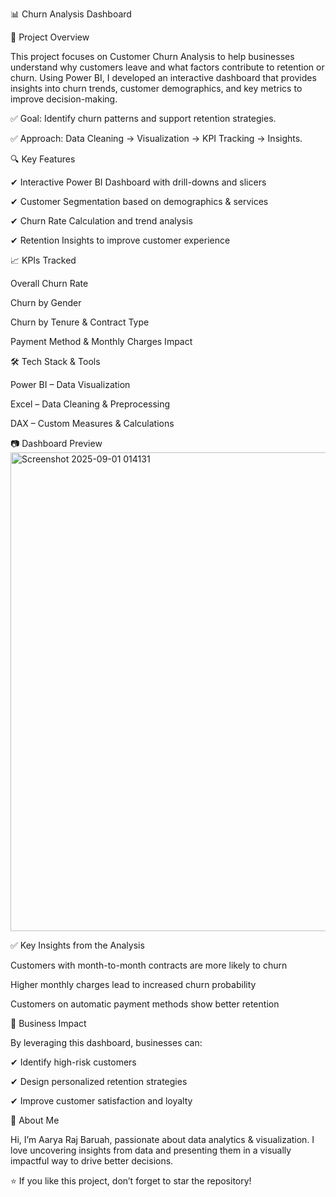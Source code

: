 📊 Churn Analysis Dashboard

🚀 Project Overview

This project focuses on Customer Churn Analysis to help businesses understand why customers leave and what factors contribute to retention or churn. Using Power BI, I developed an interactive dashboard that provides insights into churn trends, customer demographics, and key metrics to improve decision-making.

✅ Goal: Identify churn patterns and support retention strategies.

✅ Approach: Data Cleaning → Visualization → KPI Tracking → Insights.

🔍 Key Features

✔ Interactive Power BI Dashboard with drill-downs and slicers

✔ Customer Segmentation based on demographics & services

✔ Churn Rate Calculation and trend analysis

✔ Retention Insights to improve customer experience

📈 KPIs Tracked

Overall Churn Rate

Churn by Gender

Churn by Tenure & Contract Type

Payment Method & Monthly Charges Impact

🛠 Tech Stack & Tools

Power BI – Data Visualization

Excel – Data Cleaning & Preprocessing

DAX – Custom Measures & Calculations

📷 Dashboard Preview
<img width="1367" height="766" alt="Screenshot 2025-09-01 014131" src="https://github.com/user-attachments/assets/c4e4739a-da20-4981-9a67-044169dbaca2" />



✅ Key Insights from the Analysis

Customers with month-to-month contracts are more likely to churn

Higher monthly charges lead to increased churn probability

Customers on automatic payment methods show better retention

📌 Business Impact

By leveraging this dashboard, businesses can:

✔ Identify high-risk customers

✔ Design personalized retention strategies

✔ Improve customer satisfaction and loyalty

👤 About Me

Hi, I’m Aarya Raj Baruah, passionate about data analytics & visualization. I love uncovering insights from data and presenting them in a visually impactful way to drive better decisions.

⭐ If you like this project, don’t forget to star the repository!
